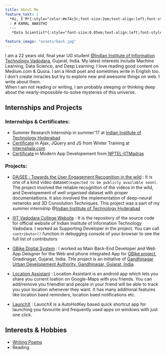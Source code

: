 ```yaml
---
title: About Me
feature_text: |
  *Hi, I'M*{:style="color:#e74c3c;font-size:2em;text-align:left;font-style:normal;font-weight:normal;"}
  : # KAMAL AWASTHI
  ---
   *Data Scientist*{:style="font-size:0.85em;text-align:left;font-style:normal;font-weight:normal;"} *&*{:style="color:white;text-align:left;font-style:normal;font-weight:normal;font-size:0.85em;"} *Deep Learning*{:style="font-size:0.85em;text-align:left;font-style:normal;font-weight:normal;"} *enthusiast*{:style="color:white;text-align:left;font-style:normal;font-weight:normal;font-size:0.85em;"}&nbsp;&nbsp;&nbsp;&nbsp;&nbsp;&nbsp;&nbsp;&nbsp;&nbsp;&nbsp;&nbsp;&nbsp;&nbsp;&nbsp;&nbsp;&nbsp;&nbsp;&nbsp;&nbsp;&nbsp;&nbsp;&nbsp;&nbsp;&nbsp;&nbsp;&nbsp;&nbsp;&nbsp;&nbsp;&nbsp;&nbsp;&nbsp;&nbsp;&nbsp;&nbsp;&nbsp;&nbsp;&nbsp;&nbsp;&nbsp;&nbsp;&nbsp;&nbsp;&nbsp;&nbsp;&nbsp;&nbsp;&nbsp;&nbsp;&nbsp;&nbsp;&nbsp;&nbsp;&nbsp;&nbsp;&nbsp;&nbsp;&nbsp;&nbsp;&nbsp;&nbsp;&nbsp;&nbsp;&nbsp;&nbsp;&nbsp;&nbsp;&nbsp;&nbsp;&nbsp;&nbsp;&nbsp;

feature_image: "assets/back.jpg"
---
```


I am a 22 years old, final year UG student [@Indian Institute of Information Technology Vadodara](http://www.iiitvadodara.ac.in/), Gujarat, India. My latest interests include Machine Learning, Data Science, and Deep Learning. I love reading good content on Medium.com & Quora. I am a Hindi poet and sometimes write in English too. I don't create miracles but try to explore new and awesome things on web. I write about them. <br>
When I am not reading or writing, I am probably sleeping or thinking deep about the nearly-impossible-to-solve mysteries of this universe.



## Internships and Projects

### Internships & Certificates:

- Summer Research Internship in summer'17 at [Indian Institute of Technology Hyderabad](https://cse.iith.ac.in/?q=internship)
- [Certificate](https://drive.google.com/file/d/0Byv4kuHK64W5eUtPZTFRYWxsSWs/view?usp=sharing) in Ajax, JQuery and JS from Winter Training at [Internshala.com](https://trainings.internshala.com/ajax-jquery-js)
- [Certificate](http://nptel.ac.in/noc/E_Certificate/noc17-cs06/NPTEL17CS0626120086AN.pdf) in Modern App Developement from [NPTEL-IITMadras](https://onlinecourses.nptel.ac.in/noc17_cs06/course)

### Projects:

- [DAiSEE : Towards the User Engagement Recognition in the wild](#)
: It is one of a kind video dataset`(expected to be publicly available soon)`. The project involved the reliable recognition of the videos in the wild, and Developement of well organised dataset with proper documentattions. It also involved the implementation of deep-neural netwroks and 3D Convolution Techniques. This project was a part of my summer internship @[Indian Institute of Technology Hyderabad](https://cse.iith.ac.in/?q=internship)

- [IIIT Vadodara College Website](http://www.iiitvadodara.ac.in/)
: It is the repository of the source code for official website of Indian Institute of Information Technology Vadodara. I worked as Supporting Developer in the project. You can call `contributor()` function in debugging console of your browser to see the full list of contributors

- [GBike Digital System](http://www.guda.gujarat.gov.in/download/Revised%20DP/cycle%20web.jpg)
: I worked as Main Back-End Developer and Web App Deisgner for the Web and phone integrated App for [GBike project](http://www.guda.gujarat.gov.in/download/Revised%20DP/cycle%20web.jpg), Gnadinagar, Gujarat, India. THe project is an initiative of [Gandhinagar Urban Developement Authority, Gandhinagar, Gujarat, India](http://www.guda.gujarat.gov.in/).

- [Location Assistant](https://github.com/KamalAwasthi/Location_Assistance)
: Location Assistant is an android app which lets you share you current loation on Google-Maps with you friends. You can add/remove you friendlist and people in your friend will be able to track you your location whenever they want. It has many additional features like location baed reminders, location baed notifications etc.

- [LaunchX](https://github.com/KamalAwasthi/Launchx)
: LaunchX is a AutoHotKey based quick shortcut app for launching you favourite and frequently used apps on windows with just one click.

## Interests & Hobbies

- [Writing Poems](https://allpoetry.com/Kamal_Awasthi)
- Reading
